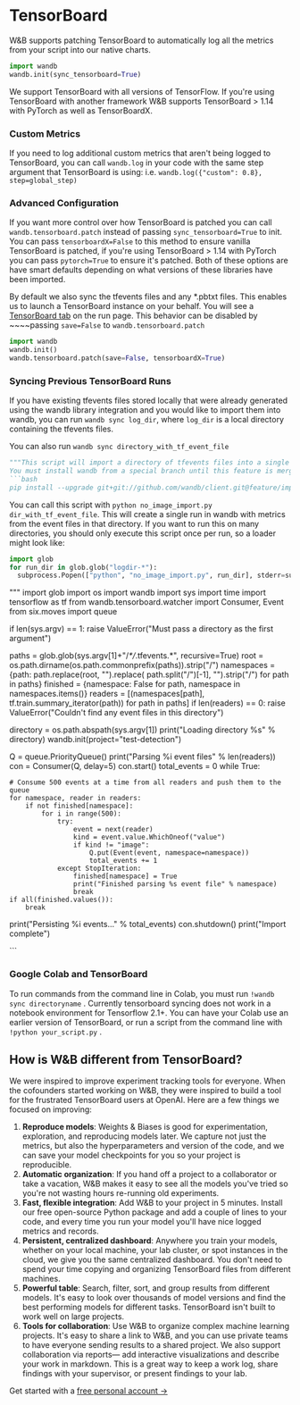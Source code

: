 # TensorBoard

W&B supports patching TensorBoard to automatically log all the metrics from your script into our native charts.

```python
import wandb
wandb.init(sync_tensorboard=True)
```

We support TensorBoard with all versions of TensorFlow. If you're using TensorBoard with another framework W&B supports TensorBoard &gt; 1.14 with PyTorch as well as TensorBoardX.

### Custom Metrics

If you need to log additional custom metrics that aren't being logged to TensorBoard, you can call `wandb.log` in your code with the same step argument that TensorBoard is using: i.e. `wandb.log({"custom": 0.8}, step=global_step)`

### Advanced Configuration

If you want more control over how TensorBoard is patched you can call `wandb.tensorboard.patch` instead of passing `sync_tensorboard=True` to init. You can pass `tensorboardX=False` to this method to ensure vanilla TensorBoard is patched, if you're using TensorBoard &gt; 1.14 with PyTorch you can pass `pytorch=True` to ensure it's patched. Both of these options are have smart defaults depending on what versions of these libraries have been imported.

By default we also sync the tfevents files and any \*.pbtxt files. This enables us to launch a TensorBoard instance on your behalf. You will see a [TensorBoard tab](https://www.wandb.com/articles/hosted-tensorboard) on the run page. This behavior can be disabled by ~~~~passing `save=False` to `wandb.tensorboard.patch`

```python
import wandb
wandb.init()
wandb.tensorboard.patch(save=False, tensorboardX=True)
```

### Syncing Previous TensorBoard Runs

If you have existing tfevents files stored locally that were already generated using the wandb library integration and you would like to import them into wandb, you can run `wandb sync log_dir`, where `log_dir` is a local directory containing the tfevents files.

You can also run `wandb sync directory_with_tf_event_file`

```python
"""This script will import a directory of tfevents files into a single W&B run.
You must install wandb from a special branch until this feature is merged into the mainline: 
```bash
pip install --upgrade git+git://github.com/wandb/client.git@feature/import#egg=wandb
```

You can call this script with `python no_image_import.py dir_with_tf_event_file`. This will create a single run in wandb with metrics from the event files in that directory. If you want to run this on many directories, you should only execute this script once per run, so a loader might look like:

```python
import glob
for run_dir in glob.glob("logdir-*"):
  subprocess.Popen(["python", "no_image_import.py", run_dir], stderr=subprocess.PIPE, stdout=subprocess.PIPE)
```

""" import glob import os import wandb import sys import time import tensorflow as tf from wandb.tensorboard.watcher import Consumer, Event from six.moves import queue

if len\(sys.argv\) == 1: raise ValueError\("Must pass a directory as the first argument"\)

paths = glob.glob\(sys.argv\[1\]+"/_\*/_.tfevents.\*", recursive=True\) root = os.path.dirname\(os.path.commonprefix\(paths\)\).strip\("/"\) namespaces = {path: path.replace\(root, ""\).replace\( path.split\("/"\)\[-1\], ""\).strip\("/"\) for path in paths} finished = {namespace: False for path, namespace in namespaces.items\(\)} readers = \[\(namespaces\[path\], tf.train.summary\_iterator\(path\)\) for path in paths\] if len\(readers\) == 0: raise ValueError\("Couldn't find any event files in this directory"\)

directory = os.path.abspath\(sys.argv\[1\]\) print\("Loading directory %s" % directory\) wandb.init\(project="test-detection"\)

Q = queue.PriorityQueue\(\) print\("Parsing %i event files" % len\(readers\)\) con = Consumer\(Q, delay=5\) con.start\(\) total\_events = 0 while True:

```text
# Consume 500 events at a time from all readers and push them to the queue
for namespace, reader in readers:
    if not finished[namespace]:
        for i in range(500):
            try:
                event = next(reader)
                kind = event.value.WhichOneof("value")
                if kind != "image":
                    Q.put(Event(event, namespace=namespace))
                    total_events += 1
            except StopIteration:
                finished[namespace] = True
                print("Finished parsing %s event file" % namespace)
                break
if all(finished.values()):
    break
```

print\("Persisting %i events..." % total\_events\) con.shutdown\(\) print\("Import complete"\)

\`\`\`

### Google Colab and TensorBoard

To run commands from the command line in Colab, you must run `!wandb sync directoryname` . Currently tensorboard syncing does not work in a notebook environment for Tensorflow 2.1+. You can have your Colab use an earlier version of TensorBoard, or run a script from the command line with `!python your_script.py` .

## How is W&B different from TensorBoard?

We were inspired to improve experiment tracking tools for everyone. When the cofounders started working on W&B, they were inspired to build a tool for the frustrated TensorBoard users at OpenAI. Here are a few things we focused on improving:

1. **Reproduce models**: Weights & Biases is good for experimentation, exploration, and reproducing models later. We capture not just the metrics, but also the hyperparameters and version of the code, and we can save your model checkpoints for you so your project is reproducible. 
2. **Automatic organization**: If you hand off a project to a collaborator or take a vacation, W&B makes it easy to see all the models you've tried so you're not wasting hours re-running old experiments.
3. **Fast, flexible integration**: Add W&B to your project in 5 minutes. Install our free open-source Python package and add a couple of lines to your code, and every time you run your model you'll have nice logged metrics and records.
4. **Persistent, centralized dashboard**: Anywhere you train your models, whether on your local machine, your lab cluster, or spot instances in the cloud, we give you the same centralized dashboard. You don't need to spend your time copying and organizing TensorBoard files from different machines.
5. **Powerful table**: Search, filter, sort, and group results from different models. It's easy to look over thousands of model versions and find the best performing models for different tasks. TensorBoard isn't built to work well on large projects.
6. **Tools for collaboration**: Use W&B to organize complex machine learning projects. It's easy to share a link to W&B, and you can use private teams to have everyone sending results to a shared project. We also support collaboration via reports— add interactive visualizations and describe your work in markdown. This is a great way to keep a work log, share findings with your supervisor, or present findings to your lab.

Get started with a [free personal account →](http://app.wandb.ai/)

